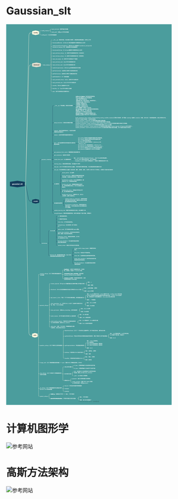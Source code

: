 # Gaussian_slt
![代码架构](utils/gs_slt.png)
# 计算机图形学
![参考网站](https://chuquan.me/2024/03/23/foundation-of-computer-graphic-03/)
# 高斯方法架构
![参考网站](https://www.bilibili.com/video/BV1zi421v7Dr/?spm_id_from=333.337.search-card.all.click&vd_source=b8e7bf3a9fa3baa07f9407580fe339f2)
